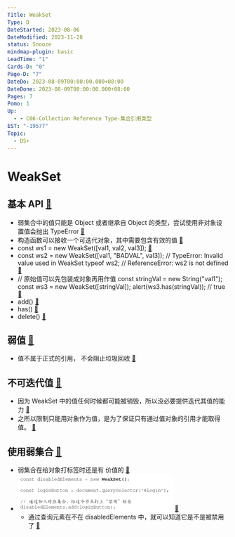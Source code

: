 ```yaml
---
Title: WeakSet
Type: D
DateStarted: 2023-08-06
DateModified: 2023-11-28
status: Snooze
mindmap-plugin: basic
LeadTime: "1"
Cards-D: "0"
Page-D: "7"
DateDo: 2023-08-09T00:00:00.000+08:00
DateDone: 2023-08-09T00:00:00.000+08:00
Pages: 7
Pomo: 1
Up:
  - - C06-Collection Reference Type-集合引用类型
EST: "-19577"
Topic:
  - DS+
---
```


# WeakSet

## 基本 API [📌](obsidian://jump-to-pdf?id=ProJS-ZN&annotate=cedd019f-aad8-2ed1)

- 弱集合中的值只能是 Object 或者继承自 Object 的类型，尝试使用非对象设置值会抛出 TypeError [📌](obsidian://jump-to-pdf?id=ProJS-ZN&annotate=6f3a683b-2c73-23a4)
- 构造函数可以接收一个可迭代对象，其中需要包含有效的值 [📌](obsidian://jump-to-pdf?id=ProJS-ZN&annotate=d9ba1358-4c2c-6ace)
- const ws1 = new WeakSet([val1, val2, val3]); [📌](obsidian://jump-to-pdf?id=ProJS-ZN&annotate=c8e19d2a-9965-1714)
- const ws2 = new WeakSet([val1, "BADVAL", val3]); // TypeError: Invalid value used in WeakSet typeof ws2; // ReferenceError: ws2 is not defined [📌](obsidian://jump-to-pdf?id=ProJS-ZN&annotate=42ba9ea0-3044-7920)
- // 原始值可以先包装成对象再用作值 const stringVal = new String("val1"); const ws3 = new WeakSet([stringVal]); alert(ws3.has(stringVal)); // true [📌](obsidian://jump-to-pdf?id=ProJS-ZN&annotate=9332d196-bb03-6254)
- add() [📌](obsidian://jump-to-pdf?id=ProJS-ZN&annotate=8748d442-7811-ba65)
- has() [📌](obsidian://jump-to-pdf?id=ProJS-ZN&annotate=269606a3-9776-414d)
- delete() [📌](obsidian://jump-to-pdf?id=ProJS-ZN&annotate=f606e78a-66e6-332a)

## 弱值 [📌](obsidian://jump-to-pdf?id=ProJS-ZN&annotate=6a33afba-0322-96d7)

- 值不属于正式的引用， 不会阻止垃圾回收 [📌](obsidian://jump-to-pdf?id=ProJS-ZN&annotate=9cca829d-6905-5f3c)

## 不可迭代值 [📌](obsidian://jump-to-pdf?id=ProJS-ZN&annotate=a3c562ab-e943-0349)

- 因为 WeakSet 中的值任何时候都可能被销毁，所以没必要提供迭代其值的能力 [📌](obsidian://jump-to-pdf?id=ProJS-ZN&annotate=b1df8d48-1154-f614)
- 之所以限制只能用对象作为值，是为了保证只有通过值对象的引用才能取得值。 [📌](obsidian://jump-to-pdf?id=ProJS-ZN&annotate=0b830ec8-0632-f9f3)

## 使用弱集合 [📌](obsidian://jump-to-pdf?id=ProJS-ZN&annotate=c0e730f4-9688-e93f)

- 弱集合在给对象打标签时还是有 价值的 [📌](obsidian://jump-to-pdf?id=ProJS-ZN&annotate=abcdfbb5-40a7-3102)
- ![](z-Assets/1691561411853.png) [📌](obsidian://jump-to-pdf?id=ProJS-ZN&annotate=6577b05d-5425-4318)
  - 通过查询元素在不在 disabledElements 中，就可以知道它是不是被禁用了 [📌](obsidian://jump-to-pdf?id=ProJS-ZN&annotate=205bff7c-c908-905e)

